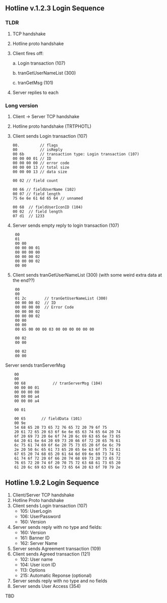 ## Hotline v.1.2.3 Login Sequence

### TLDR

1. TCP handshake
2. Hotline proto handshake
3. Client fires off:

	a. Login transaction (107)

	b. tranGetUserNameList (300)

	c. tranGetMsg (101)
	
4. Server replies to each 

### Long version

1. Client -> Server TCP handshake
2. Hotline proto handshake (TRTPHOTL)
3. Client sends Login transaction (107)

	```
	00.         // flags
	00          // isReply
	00 6b       // transaction type: Login transaction (107)
	00 00 00 01 // ID
	00 00 00 00 // error code
	00 00 00 13 // total size 
	00 00 00 13 // data size
	
	00 02 // field count
	
	00 66 // fieldUserName (102)
	00 07 // field length
	75 6e 6e 61 6d 65 64 // unnamed
	
	00 68  // fieldUserIconID (104)
	00 02  // field length
	07 d1  // 1233
	```

4. Server sends empty reply to login transaction (107)

		00 
		01 
		00 00 
		00 00 00 01
		00 00 00 00
		00 00 00 02 
		00 00 00 02 
		00 00


5. Client sends tranGetUserNameList (300) (with some weird extra data at the end??)


		00
		00 
		01 2c        // tranGetUserNameList (300)
		00 00 00 02  // ID
		00 00 00 00  // Error Code
		00 00 00 02 
		00 00 00 02 
		00 00 
		00 00
		00 65 00 00 00 03 00 00 00 00 00 00 
		
		00 02 
		00 00
		
		00 02
		00 00                                    


Server sends tranServerMsg

		00
		00 
		00 68 			 // tranServerMsg (104)
		00 00 00 01
		00 00 00 00
		00 00 00 a4
		00 00 00 a4
		
		00 01 
		
		00 65 		// fieldData (101)
		00 9e
		54 68 65 20 73 65 72 76 65 72 20 79 6f 75
		20 61 72 65 20 63 6f 6e 6e 65 63 74 65 64 20 74
		6f 20 69 73 20 6e 6f 74 20 6c 69 63 65 6e 73 65
		64 20 61 6e 64 20 69 73 20 66 6f 72 20 65 76 61
		6c 75 61 74 69 6f 6e 20 75 73 65 20 6f 6e 6c 79
		2e 20 50 6c 65 61 73 65 20 65 6e 63 6f 75 72 61
		67 65 20 74 68 65 20 61 64 6d 69 6e 69 73 74 72
		61 74 6f 72 20 6f 66 20 74 68 69 73 20 73 65 72
		76 65 72 20 74 6f 20 70 75 72 63 68 61 73 65 20
		61 20 6c 69 63 65 6e 73 65 64 20 63 6f 70 79 2e


## Hotline 1.9.2 Login Sequence


1. Client/Server TCP handshake
2. Hotline Proto handshake
2. Client sends Login transaction (107)
	- 105: UserLogin
	- 106: UserPassword
	- 160: Version 
3. Server sends reply with no type and fields:
	- 160: Version
	- 161: Banner ID 
	- 162: Server Name
4. Server sends Agreement transaction (109)
5. Client sends Agreed transaction (121)
	- 102: User name
	- 104: User icon ID
	- 113: Options
	- 215: Automatic Reponse (optional)
6. Server sends reply with no type and no fields
7. Server sends User Access (354)

TBD

```

```
